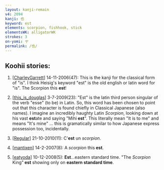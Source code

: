 ```yaml
---
layout: kanji-remain
v4: 2094
kanji: 也
keyword: est
elements: scorpion, fishhook, stick
elementsWK: alligatorWK
strokes: 3
on-yomi: ヤ
permalink: /也/
---
```


## Koohii stories: 

1) [<a href="http://kanji.koohii.com/profile/CharleyGarrett">CharleyGarrett</a>] 14-11-2006(47): This is the kanji for the classical form of &quot;is&quot;. I think Heisig&#039;s keyword &quot;est&quot; is the old english or latin word for &quot;is&quot;. The Scorpion this <strong>est</strong>!

2) [<a href="http://kanji.koohii.com/profile/this_is_douglas">this_is_douglas</a>] 3-7-2009(23): &quot;Est&quot; is the latin third person singular of the verb &quot;esse&quot; (to be) in Latin. So, this word has been chosen to point out that this character is found chiefly in Classical Japanese (also names). I imagine an incredibly haughty Latin <em>Scorpion</em>, looking down at his vast <strong>est</strong>ate and saying &quot;Mihi<strong> est</strong>&quot;. This literally mean &quot;It is to me&quot; and means &quot;It&#039;s mine&quot; ... this is gramatically similar to how Japanese express possession too, incidentally.

3) [<a href="http://kanji.koohii.com/profile/Regular">Regular</a>] 21-10-2010(11): C&#039;<strong>est</strong> un <em>scorpion</em>.

4) [<a href="http://kanji.koohii.com/profile/mantixen">mantixen</a>] 14-2-2007(8): A <em>scorpion</em> this<strong> est</strong>.

5) [<a href="http://kanji.koohii.com/profile/eatyoda">eatyoda</a>] 10-12-2008(5): <strong>Est</strong>...eastern standard time. &quot;The <em>Scorpion</em> King&quot;<strong> est</strong> showing only on <strong>eastern standard time</strong>.

